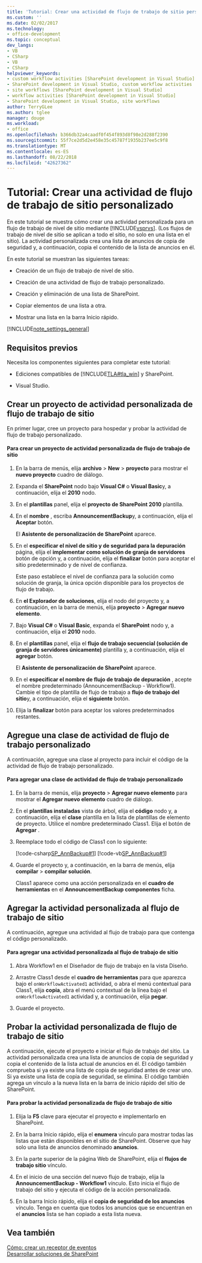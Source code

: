 ```yaml
---
title: 'Tutorial: Crear una actividad de flujo de trabajo de sitio personalizado | Microsoft Docs'
ms.custom: ''
ms.date: 02/02/2017
ms.technology:
- office-development
ms.topic: conceptual
dev_langs:
- VB
- CSharp
- VB
- CSharp
helpviewer_keywords:
- custom workflow activities [SharePoint development in Visual Studio]
- SharePoint development in Visual Studio, custom workflow activities
- site workflows [SharePoint development in Visual Studio]
- workflow activities [SharePoint development in Visual Studio]
- SharePoint development in Visual Studio, site workflows
author: TerryGLee
ms.author: tglee
manager: douge
ms.workload:
- office
ms.openlocfilehash: b366db32a4caadf0f454f893d8f98e2d288f2390
ms.sourcegitcommit: 55f7ce2d5d2e458e35c45787f1935b237ee5c9f8
ms.translationtype: MT
ms.contentlocale: es-ES
ms.lasthandoff: 08/22/2018
ms.locfileid: "42627362"
---
```

# <a name="walkthrough-create-a-custom-site-workflow-activity"></a>Tutorial: Crear una actividad de flujo de trabajo de sitio personalizado
  En este tutorial se muestra cómo crear una actividad personalizada para un flujo de trabajo de nivel de sitio mediante [!INCLUDE[vsprvs](../sharepoint/includes/vsprvs-md.md)]. (Los flujos de trabajo de nivel de sitio se aplican a todo el sitio, no solo en una lista en el sitio). La actividad personalizada crea una lista de anuncios de copia de seguridad y, a continuación, copia el contenido de la lista de anuncios en él.  
  
 En este tutorial se muestran las siguientes tareas:  
  
-   Creación de un flujo de trabajo de nivel de sitio.  
  
-   Creación de una actividad de flujo de trabajo personalizado.  
  
-   Creación y eliminación de una lista de SharePoint.  
  
-   Copiar elementos de una lista a otra.  
  
-   Mostrar una lista en la barra Inicio rápido.  
  
 [!INCLUDE[note_settings_general](../sharepoint/includes/note-settings-general-md.md)]  
  
## <a name="prerequisites"></a>Requisitos previos  
 Necesita los componentes siguientes para completar este tutorial:  
  
-   Ediciones compatibles de [!INCLUDE[TLA#tla_win](../sharepoint/includes/tlasharptla-win-md.md)] y SharePoint.
  
-   Visual Studio.  
  
## <a name="create-a-site-workflow-custom-activity-project"></a>Crear un proyecto de actividad personalizada de flujo de trabajo de sitio
 En primer lugar, cree un proyecto para hospedar y probar la actividad de flujo de trabajo personalizado.  
  
#### <a name="to-create-a-site-workflow-custom-activity-project"></a>Para crear un proyecto de actividad personalizada de flujo de trabajo de sitio  
  
1.  En la barra de menús, elija **archivo** > **New** > **proyecto** para mostrar el **nuevo proyecto** cuadro de diálogo.  
  
2.  Expanda el **SharePoint** nodo bajo **Visual C#** o **Visual Basic**y, a continuación, elija el **2010** nodo.  
  
3.  En el **plantillas** panel, elija el **proyecto de SharePoint 2010** plantilla.  
  
4.  En el **nombre** , escriba **AnnouncementBackup**y, a continuación, elija el **Aceptar** botón.  
  
     El **Asistente de personalización de SharePoint** aparece.  
  
5.  En el **especificar el nivel de sitio y de seguridad para la depuración** página, elija el **implementar como solución de granja de servidores** botón de opción y, a continuación, elija el **finalizar** botón para aceptar el sitio predeterminado y de nivel de confianza.  
  
     Este paso establece el nivel de confianza para la solución como solución de granja, la única opción disponible para los proyectos de flujo de trabajo.  
  
6.  En **el Explorador de soluciones**, elija el nodo del proyecto y, a continuación, en la barra de menús, elija **proyecto** > **Agregar nuevo elemento**.  
  
7.  Bajo **Visual C#** o **Visual Basic**, expanda el **SharePoint** nodo y, a continuación, elija el **2010** nodo.  
  
8.  En el **plantillas** panel, elija el **flujo de trabajo secuencial (solución de granja de servidores únicamente)** plantilla y, a continuación, elija el **agregar** botón.  
  
     El **Asistente de personalización de SharePoint** aparece.  
  
9. En el **especificar el nombre de flujo de trabajo de depuración** , acepte el nombre predeterminado (AnnouncementBackup - Workflow1). Cambie el tipo de plantilla de flujo de trabajo a **flujo de trabajo del sitio**y, a continuación, elija el **siguiente** botón.  
  
10. Elija la **finalizar** botón para aceptar los valores predeterminados restantes.  
  
## <a name="add-a-custom-workflow-activity-class"></a>Agregue una clase de actividad de flujo de trabajo personalizado
 A continuación, agregue una clase al proyecto para incluir el código de la actividad de flujo de trabajo personalizado.  
  
#### <a name="to-add-a-custom-workflow-activity-class"></a>Para agregar una clase de actividad de flujo de trabajo personalizado  
  
1.  En la barra de menús, elija **proyecto** > **Agregar nuevo elemento** para mostrar el **Agregar nuevo elemento** cuadro de diálogo.  
  
2.  En el **plantillas instaladas** vista de árbol, elija el **código** nodo y, a continuación, elija el **clase** plantilla en la lista de plantillas de elemento de proyecto. Utilice el nombre predeterminado Class1. Elija el botón de **Agregar** .  
  
3.  Reemplace todo el código de Class1 con lo siguiente:  
  
     [!code-csharp[SP_AnnBackup#1](../sharepoint/codesnippet/CSharp/announcementbackup/class1.cs#1)]
     [!code-vb[SP_AnnBackup#1](../sharepoint/codesnippet/VisualBasic/announcementbackupvb/class1.vb#1)]  
  
4.  Guarde el proyecto y, a continuación, en la barra de menús, elija **compilar** > **compilar solución**.  
  
     Class1 aparece como una acción personalizada en el **cuadro de herramientas** en el **AnnouncementBackup componentes** ficha.  
  
## <a name="add-the-custom-activity-to-the-site-workflow"></a>Agregar la actividad personalizada al flujo de trabajo de sitio
 A continuación, agregue una actividad al flujo de trabajo para que contenga el código personalizado.  
  
#### <a name="to-add-a-custom-activity-to-the-site-workflow"></a>Para agregar una actividad personalizada al flujo de trabajo de sitio
  
1.  Abra Workflow1 en el Diseñador de flujo de trabajo en la vista Diseño.  
  
2.  Arrastre Class1 desde el **cuadro de herramientas** para que aparezca bajo el `onWorkflowActivated1` actividad, o abra el menú contextual para Class1, elija **copia**, abra el menú contextual de la línea bajo el `onWorkflowActivated1` actividad y, a continuación, elija **pegar**.  
  
3.  Guarde el proyecto.  
  
## <a name="test-the-site-workflow-custom-activity"></a>Probar la actividad personalizada de flujo de trabajo de sitio
 A continuación, ejecute el proyecto e iniciar el flujo de trabajo del sitio. La actividad personalizada crea una lista de anuncios de copia de seguridad y copia el contenido de la lista actual de anuncios en él. El código también comprueba si ya existe una lista de copia de seguridad antes de crear uno. Si ya existe una lista de copia de seguridad, se elimina. El código también agrega un vínculo a la nueva lista en la barra de inicio rápido del sitio de SharePoint.  
  
#### <a name="to-test-the-site-workflow-custom-activity"></a>Para probar la actividad personalizada de flujo de trabajo de sitio  
  
1.  Elija la **F5** clave para ejecutar el proyecto e implementarlo en SharePoint.  
  
2.  En la barra Inicio rápido, elija el **enumera** vínculo para mostrar todas las listas que están disponibles en el sitio de SharePoint. Observe que hay solo una lista de anuncios denominado **anuncios**.  
  
3.  En la parte superior de la página Web de SharePoint, elija el **flujos de trabajo sitio** vínculo.  
  
4.  En el inicio de una sección del nuevo flujo de trabajo, elija la **AnnouncementBackup - Workflow1** vínculo. Esto inicia el flujo de trabajo del sitio y ejecuta el código de la acción personalizada.  
  
5.  En la barra Inicio rápido, elija el **copia de seguridad de los anuncios** vínculo. Tenga en cuenta que todos los anuncios que se encuentran en el **anuncios** lista se han copiado a esta lista nueva.  
  
## <a name="see-also"></a>Vea también
 [Cómo: crear un receptor de eventos](../sharepoint/how-to-create-an-event-receiver.md)   
 [Desarrollar soluciones de SharePoint](../sharepoint/developing-sharepoint-solutions.md)  
  
